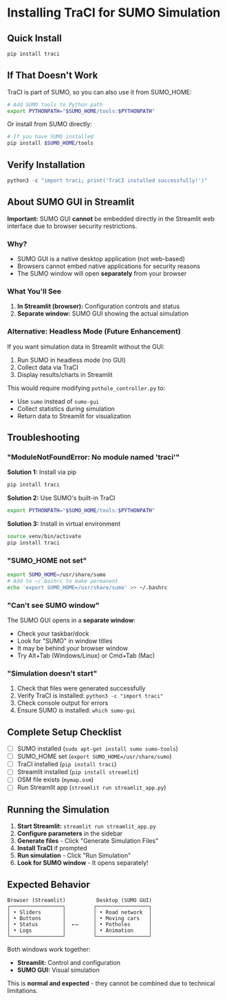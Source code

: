 # Installing TraCI for SUMO Simulation

## Quick Install

```bash
pip install traci
```

## If That Doesn't Work

TraCI is part of SUMO, so you can also use it from SUMO_HOME:

```bash
# Add SUMO tools to Python path
export PYTHONPATH="$SUMO_HOME/tools:$PYTHONPATH"
```

Or install from SUMO directly:

```bash
# If you have SUMO installed
pip install $SUMO_HOME/tools
```

## Verify Installation

```python
python3 -c "import traci; print('TraCI installed successfully!')"
```

## About SUMO GUI in Streamlit

**Important:** SUMO GUI **cannot** be embedded directly in the Streamlit web interface due to browser security restrictions. 

### Why?

- SUMO GUI is a native desktop application (not web-based)
- Browsers cannot embed native applications for security reasons
- The SUMO window will open **separately** from your browser

### What You'll See

1. **In Streamlit (browser):** Configuration controls and status
2. **Separate window:** SUMO GUI showing the actual simulation

### Alternative: Headless Mode (Future Enhancement)

If you want simulation data in Streamlit without the GUI:

1. Run SUMO in headless mode (no GUI)
2. Collect data via TraCI
3. Display results/charts in Streamlit

This would require modifying `pothole_controller.py` to:
- Use `sumo` instead of `sumo-gui`
- Collect statistics during simulation
- Return data to Streamlit for visualization

## Troubleshooting

### "ModuleNotFoundError: No module named 'traci'"

**Solution 1:** Install via pip
```bash
pip install traci
```

**Solution 2:** Use SUMO's built-in TraCI
```bash
export PYTHONPATH="$SUMO_HOME/tools:$PYTHONPATH"
```

**Solution 3:** Install in virtual environment
```bash
source venv/bin/activate
pip install traci
```

### "SUMO_HOME not set"

```bash
export SUMO_HOME=/usr/share/sumo
# Add to ~/.bashrc to make permanent
echo 'export SUMO_HOME=/usr/share/sumo' >> ~/.bashrc
```

### "Can't see SUMO window"

The SUMO GUI opens in a **separate window**:
- Check your taskbar/dock
- Look for "SUMO" in window titles
- It may be behind your browser window
- Try Alt+Tab (Windows/Linux) or Cmd+Tab (Mac)

### "Simulation doesn't start"

1. Check that files were generated successfully
2. Verify TraCI is installed: `python3 -c "import traci"`
3. Check console output for errors
4. Ensure SUMO is installed: `which sumo-gui`

## Complete Setup Checklist

- [ ] SUMO installed (`sudo apt-get install sumo sumo-tools`)
- [ ] SUMO_HOME set (`export SUMO_HOME=/usr/share/sumo`)
- [ ] TraCI installed (`pip install traci`)
- [ ] Streamlit installed (`pip install streamlit`)
- [ ] OSM file exists (`mymap.osm`)
- [ ] Run Streamlit app (`streamlit run streamlit_app.py`)

## Running the Simulation

1. **Start Streamlit:** `streamlit run streamlit_app.py`
2. **Configure parameters** in the sidebar
3. **Generate files** - Click "Generate Simulation Files"
4. **Install TraCI** if prompted
5. **Run simulation** - Click "Run Simulation"
6. **Look for SUMO window** - It opens separately!

## Expected Behavior

```
Browser (Streamlit)          Desktop (SUMO GUI)
┌─────────────────┐         ┌─────────────────┐
│ • Sliders       │         │ • Road network  │
│ • Buttons       │         │ • Moving cars   │
│ • Status        │  ←→     │ • Potholes      │
│ • Logs          │         │ • Animation     │
└─────────────────┘         └─────────────────┘
```

Both windows work together:
- **Streamlit:** Control and configuration
- **SUMO GUI:** Visual simulation

This is **normal and expected** - they cannot be combined due to technical limitations.
